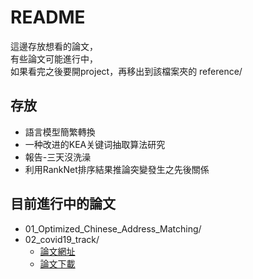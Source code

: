 # README

這邊存放想看的論文，  
有些論文可能進行中，  
如果看完之後要開project，再移出到該檔案夾的 reference/

## 存放

- 語言模型簡繁轉換
- 一种改进的KEA关键词抽取算法研究
- 報告-三天沒洗澡
- 利用RankNet排序結果推論突變發生之先後關係

## 目前進行中的論文

- 01_Optimized_Chinese_Address_Matching/
- 02_covid19_track/
  - [論文網址](https://preprints.jmir.org/preprint/19540/submitted)
  - [論文下載](https://s3.ca-central-1.amazonaws.com/assets.jmir.org/assets/preprints/preprint-19540-submitted.pdf)
